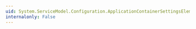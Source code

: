 ```yaml
---
uid: System.ServiceModel.Configuration.ApplicationContainerSettingsElement
internalonly: False
---
```

